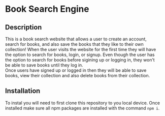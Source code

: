 # Book Search Engine
## Description
This is a book search website that allows a user to create an account, search for books, and also save the books that they like to their own collection! When the user visits the website for the first time they will have the option to search for books, login, or signup. Even though the user has the option to search for books before sigining up or logging in, they won't be able to save books until they log in. <br>
Once users have signed up or logged in then they will be able to save books, view their collection and also delete books from their collection.

## Installation
To instal you will need to first clone this repository to you local device. Once installed make sure all npm packages are installed with the command `npm i`.